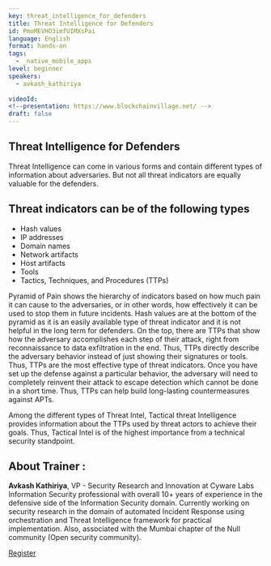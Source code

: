 ```yaml
---
key: threat_intelligence_for_defenders
title: Threat Intelligence for Defenders
id: PmoMEVHO3imfUIMXsPai
language: English
format: hands-on
tags:
  - _native_mobile_apps
level: beginner
speakers:
  - avkash_kathiriya
  
videoId: 
<!--presentation: https://www.blockchainvillage.net/ -->
draft: false
---
```

<h2>Threat Intelligence for Defenders</h2>

Threat Intelligence can come in various forms and contain different types of information about adversaries. But not all threat indicators are equally valuable for the defenders.


<h2>Threat indicators can be of the following types</h2>
<ul>
<li>Hash values </li>
<li>IP addresses </li>
<li>Domain names </li>
<li>Network artifacts </li>
<li>Host artifacts </li>
<li>Tools </li>
<li>Tactics, Techniques, and Procedures (TTPs) </li>
</ul>


Pyramid of Pain shows the hierarchy of indicators based on how much pain it can cause to the adversaries, or in other words, how effectively it can be used to stop them in future incidents. Hash values are at the bottom of the pyramid as it is an easily available type of threat indicator and it is not helpful in the long term for defenders. On the top, there are TTPs that show how the adversary accomplishes each step of their attack, right from reconnaissance to data exfiltration in the end. Thus, TTPs directly describe the adversary behavior instead of just showing their signatures or tools. Thus, TTPs are the most effective type of threat indicators. Once you have set up the defense against a particular behavior, the adversary will need to completely reinvent their attack to escape detection which cannot be done in a short time. Thus, TTPs can help build long-lasting countermeasures against APTs.

Among the different types of Threat Intel, Tactical threat Intelligence provides information about the TTPs used by threat actors to achieve their goals. Thus, Tactical Intel is of the highest importance from a technical security standpoint.


<h2>About Trainer :</h2>

<b>Avkash Kathiriya</b>, VP - Security Research and Innovation at Cyware Labs Information Security professional with overall 10+ years of experience in the defensive side of the Information Security domain. Currently working on security research in the domain of automated Incident Response using orchestration and Threat Intelligence framework for practical implementation. Also, associated with the Mumbai chapter of the Null community (Open security community).

<a align="center" class="btn primary" target="_blank" rel="noopener" href="https://docs.google.com/forms/d/1kGabIi7H4Kfg7fmMIeu1ZYZflU0EYG38G-JurvNo42E/">Register</a>